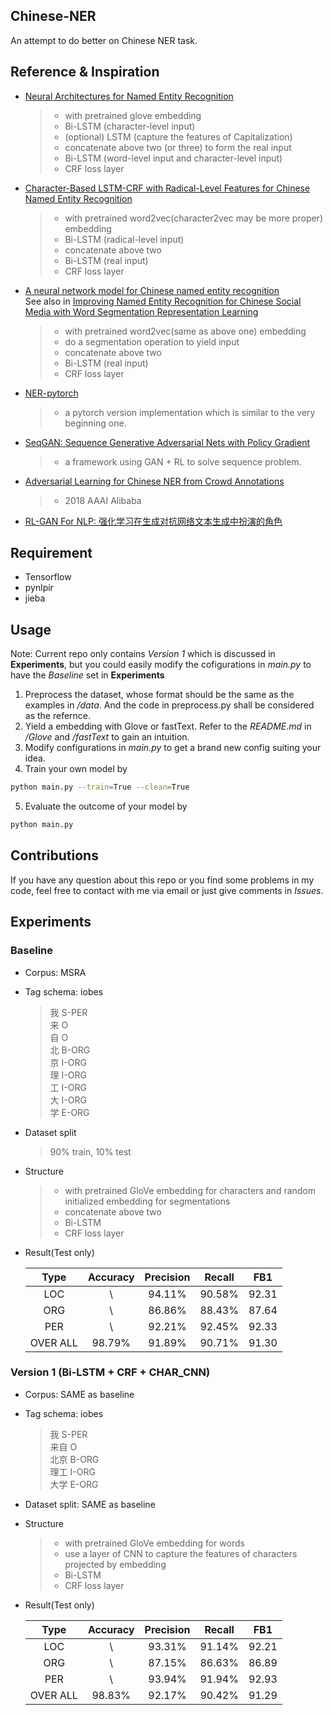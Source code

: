 ## Chinese-NER
An attempt to do better on Chinese NER task.
## Reference & Inspiration
- [Neural Architectures for Named Entity Recognition](https://arxiv.org/pdf/1603.01360.pdf)
  > - with pretrained glove embedding
  > - Bi-LSTM (character-level input)
  > - (optional) LSTM (capture the features of Capitalization)
  > - concatenate above two (or three) to form the real input
  > - Bi-LSTM (word-level input and character-level input) 
  > - CRF loss layer
- [Character-Based LSTM-CRF with Radical-Level Features for Chinese Named Entity Recognition](http://tcci.ccf.org.cn/conference/2016/papers/119.pdf)
  > - with pretrained word2vec(character2vec may be more proper) embedding
  > - Bi-LSTM (radical-level input)
  > - concatenate above two
  > - Bi-LSTM (real input)
  > - CRF loss layer
- [A neural network model for Chinese named entity recognition](https://github.com/zjy-ucas/ChineseNER)  
See also in [Improving Named Entity Recognition for Chinese Social Media
with Word Segmentation Representation Learning](http://anthology.aclweb.org/P/P16/P16-2025.pdf)
  > - with pretrained word2vec(same as above one) embedding
  > - do a segmentation operation to yield input
  > - concatenate above two
  > - Bi-LSTM (real input)
  > - CRF loss layer
- [NER-pytorch](https://github.com/ZhixiuYe/NER-pytorch)
  > - a pytorch version implementation which is similar to the very beginning one.
- [SeqGAN: Sequence Generative Adversarial Nets with Policy Gradient](https://arxiv.org/pdf/1609.05473.pdf)
  > - a framework using GAN + RL to solve sequence problem.
- [Adversarial Learning for Chinese NER from Crowd Annotations](https://arxiv.org/pdf/1801.05147.pdf)
  > - 2018 AAAI Alibaba
- [RL-GAN For NLP: 强化学习在生成对抗网络文本生成中扮演的角色](http://www.zhuanzhi.ai/document/004615a522841d224fffcbb3abcb8213)

## Requirement
- Tensorflow
- pynlpir
- jieba

## Usage
Note: Current repo only contains *Version 1* which is discussed in **Experiments**, but you could easily modify the cofigurations in *main.py* to have the *Baseline* set in **Experiments**
1. Preprocess the dataset, whose format should be the same as the examples in */data*. And the code in preprocess.py shall be considered as the refernce.
2. Yield a embedding with Glove or fastText. Refer to the *README.md* in */Glove* and */fastText* to gain an intuition.
3. Modify configurations in *main.py* to get a brand new config suiting your idea.
4. Train your own model by  
```bash
python main.py --train=True --clean=True
```
5. Evaluate the outcome of your model by  
```bash
python main.py
```

## Contributions

If you have any question about this repo or you find some problems in my code, feel free to contact with me via email or just give comments in *Issues*.

## Experiments

### Baseline
- Corpus: MSRA

- Tag schema: iobes
  > 我 S-PER  
  > 来 O  
  > 自 O  
  > 北 B-ORG  
  > 京 I-ORG  
  > 理 I-ORG  
  > 工 I-ORG  
  > 大 I-ORG  
  > 学 E-ORG  

- Dataset split
  > 90% train, 10% test 

- Structure
  > - with pretrained GloVe embedding for characters and random initialized embedding for segmentations
  > - concatenate above two
  > - Bi-LSTM
  > - CRF loss layer

- Result(Test only)

  | Type | Accuracy | Precision | Recall | FB1 |
  | :-: | :-: | :-: | :-: | :-: |
  | LOC | \ | 94.11% | 90.58% | 92.31 |
  | ORG | \ | 86.86% | 88.43% | 87.64 |
  | PER | \ | 92.21% | 92.45% | 92.33 |
  | OVER ALL | 98.79% | 91.89% | 90.71% | 91.30 |

### Version 1 (Bi-LSTM + CRF + CHAR_CNN)
- Corpus: SAME as baseline

- Tag schema: iobes
  > 我 S-PER  
  > 来自 O  
  > 北京 B-ORG  
  > 理工 I-ORG  
  > 大学 E-ORG

- Dataset split: SAME as baseline

- Structure
  > - with pretrained GloVe embedding for words
  > - use a layer of CNN to capture the features of characters projected by embedding
  > - Bi-LSTM
  > - CRF loss layer
  
- Result(Test only)

  | Type | Accuracy | Precision | Recall | FB1 |
  | :-: | :-: | :-: | :-: | :-: |
  | LOC | \ | 93.31% | 91.14% | 92.21 |
  | ORG | \ | 87.15% | 86.63% | 86.89 |
  | PER | \ | 93.94% | 91.94% | 92.93 |
  | OVER ALL | 98.83% | 92.17% | 90.42% | 91.29 |
